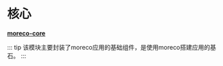 # 核心

**[moreco-core](https://github.com/weechang/moreco/tree/master/moreco-core)**

::: tip 
该模块主要封装了moreco应用的基础组件，是使用moreco搭建应用的基石。
:::
